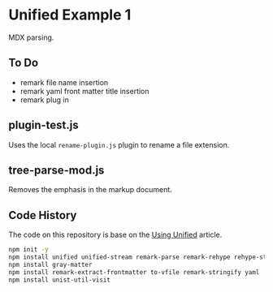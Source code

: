 # Unified Example 1

MDX parsing.

## To Do

- remark file name insertion
- remark yaml front matter title insertion
- remark plug in

## plugin-test.js

Uses the local `rename-plugin.js` plugin to rename a file extension.

## tree-parse-mod.js

Removes the emphasis in the markup document.

## Code History

The code on this repository is base on the
[Using Unified](https://unifiedjs.com/learn/guide/using-unified/)
article.

```bash
npm init -y
npm install unified unified-stream remark-parse remark-rehype rehype-stringify remark-gfm rehype-document rehype-format
npm install gray-matter
npm install remark-extract-frontmatter to-vfile remark-stringify yaml
npm install unist-util-visit
```
